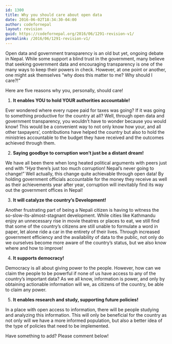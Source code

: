 ```yaml
---
id: 1300
title: Why you should care about open data
date: 2016-06-02T18:34:30-04:00
author: codefornepal
layout: revision
guid: https://codefornepal.org/2016/06/1291-revision-v1/
permalink: /2016/06/1291-revision-v1/
---
```

<span style="font-weight: 400;">Open data and government transparency is an old but yet, ongoing debate in Nepal. While some support a blind trust in the government, many believe that seeking government data and encouraging transparency is one of the many ways to keep their powers in check. However, at one point or another, one might ask themselves “why does this matter to me? Why should I care?!”</span>

<span style="font-weight: 400;">Here are five reasons why you, personally, should care!</span>

  1. ****It enables YOU to hold YOUR authorities accountable!****

Ever wondered where every rupee paid for taxes was going? If it was going to something productive for the country at all? Well, through open data and government transparency, you wouldn’t have to wonder because you would know! This would be a convenient way to not only know how your, and all other taxpayers’, contributions have helped the country but also to hold the ministries accountable to the budget they have received and the outcomes achieved through them.

<ol start="2">
  <li>
    <b>Saying goodbye to corruption won’t just be a distant dream! </b>
  </li>
</ol>

<span style="font-weight: 400;">We have all been there when long heated political arguments with peers just end with “</span>_<span style="font-weight: 400;">Hya </span>_<span style="font-weight: 400;">there’s just too much corruption! Nepal’s never going to change!” Well actually, this change quite achievable through open data! By holding government officials accountable for the money they receive as well as their achievements year after year, corruption will inevitably find its way out the government offices in Nepal!</span>

<ol start="3">
  <li>
    <b>It will catalyze the country’s Development! </b>
  </li>
</ol>

<span style="font-weight: 400;">Another frustrating part of being a Nepali citizen is having to witness the so-slow-its-almost-stagnant development. While cities like Kathmandu enjoy an unnecessary rise in movie theatres or places to eat, we still find that some of the country’s citizens are still unable to formulate a word in paper, let alone ride a car in the entirety of their lives. Through increased government efficiency and the availability of data to the public, not only do we ourselves become more aware of the country’s status, but we also know where and how to improve!</span>

<ol start="4">
  <li>
    <b>It supports democracy! </b>
  </li>
</ol>

<span style="font-weight: 400;">Democracy is all about giving power to the people. However, how can we claim the people to be powerful if none of us have access to any of the country’s important data? As we all know, information is power, and only by obtaining actionable information will we, as citizens of the country, be able to claim any power. </span>

<ol start="5">
  <li>
    <b>It enables research and study, supporting future policies! </b>
  </li>
</ol>

<span style="font-weight: 400;">In a place with open access to information, there will be people studying and analyzing this information. This will only be beneficial for the country as not only will we have a more informed population, but also a better idea of the type of policies that need to be implemented.</span>

<span style="font-weight: 400;">Have something to add? Please comment below! </span>

&nbsp;
